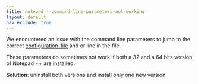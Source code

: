 ```yaml
---
title: notepad---command-line-parameters-not-working
layout: default
nav_exclude: true
---
```

We encountered an issue with the command line parameters to jump to the correct [configuration-file](configuration-file) and or line in the file.

These parameters do sometimes not work if both a 32 and a 64 bits version of Notepad ++ are installed.

**Solution**: uninstall both versions and install only one new version.